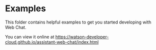# Examples

This folder contains helpful examples to get you started developing with Web Chat.

You can view it online at https://watson-developer-cloud.github.io/assistant-web-chat/index.html